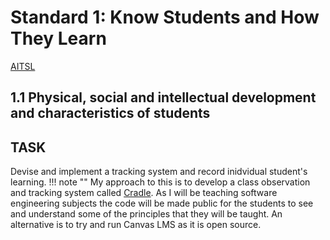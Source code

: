 # Standard 1: Know Students and How They Learn
[AITSL](https://www.aitsl.edu.au/standards#know-students-and-how-they-learn)

## 1.1 Physical, social and intellectual development and characteristics of students

## TASK
Devise and implement a tracking system and record inidvidual student's learning.
!!! note ""
    My approach to this is to develop a class observation and tracking system called [Cradle](https://github.com/aaron-beverley-mq/Cradle.Client). As I will be teaching software engineering subjects the code will be made public for the students to see and understand some of the principles that they will be taught. An alternative is to try and run Canvas LMS as it is open source.
